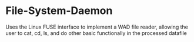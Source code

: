 # File-System-Daemon
Uses the Linux FUSE interface to implement a WAD file reader, allowing the user to cat, cd, ls, and do other basic functionally in the processed datafile
